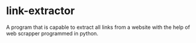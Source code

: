 # link-extractor
A program that is capable to extract all links from a website  with the help of web scrapper programmed in python.

